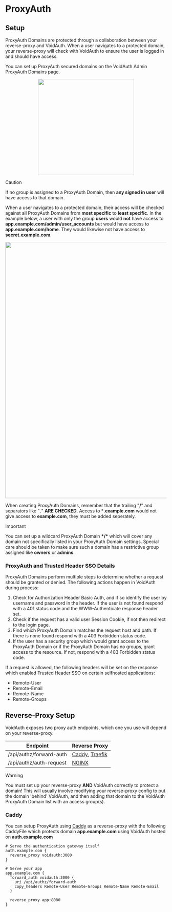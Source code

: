 # ProxyAuth

## Setup
ProxyAuth Domains are protected through a collaboration between your reverse-proxy and VoidAuth. When a user navigates to a protected domain, your reverse-proxy will check with VoidAuth to ensure the user is logged in and should have access. 

You can set up ProxyAuth secured domains on the VoidAuth Admin ProxyAuth Domains page.

<p align=center>
<img align=center src="https://github.com/user-attachments/assets/b774693a-6ef2-4d15-b193-dbc1a8388f3a" width="300" />
</p>

> [!CAUTION]
> If no group is assigned to a ProxyAuth Domain, then **any signed in user** will have access to that domain.

When a user navigates to a protected domain, their access will be checked against all ProxyAuth Domains from **most specific** to **least specific**. In the example below, a user with only the group **users** would **not** have access to **app.example.com/admin/user_accounts** but would have access to **app.example.com/home**. They would likewise not have access to **secret.example.com**.

<p align=center>
<img align=center src="https://github.com/user-attachments/assets/3f0b0afc-5bcf-436c-8def-f45e68adb019" width="800" />
</p>

When creating ProxyAuth Domains, remember that the trailing "**/**" and separators like "**.**" **ARE CHECKED**. Access to ***.example.com** would not give access to **example.com**, they must be added seperately.

> [!IMPORTANT]
> You can set up a wildcard ProxyAuth Domain **\*/\*** which will cover any domain not specifically listed in your ProxyAuth Domain settings. Special care should be taken to make sure such a domain has a restrictive group assigned like **owners** or **admins**.

### ProxyAuth and Trusted Header SSO Details

ProxyAuth Domains perform multiple steps to determine whether a request should be granted or denied. The following actions happen in VoidAuth during process:

1. Check for Authorization Header Basic Auth, and if so identify the user by username and password in the header. If the user is not found respond with a 401 status code and the WWW-Authenticate response header set.
2. Check if the request has a valid user Session Cookie, if not then redirect to the login page.
3. Find which ProxyAuth Domain matches the request host and path. If there is none found respond with a 403 Forbidden status code.
3. If the user has a security group which would grant access to the ProxyAuth Domain or if the ProxyAuth Domain has no groups, grant access to the resource. If not, respond with a 403 Forbidden status code.

If a request is allowed, the following headers will be set on the response which enabled Trusted Header SSO on certain selfhosted applications:
* Remote-User
* Remote-Email
* Remote-Name
* Remote-Groups

## Reverse-Proxy Setup

VoidAuth exposes two proxy auth endpoints, which one you use will depend on your reverse-proxy.

| Endpoint                | Reverse Proxy |
| ------------------------| ------------- |
| /api/authz/forward-auth | [Caddy](https://caddyserver.com/docs/caddyfile/directives/forward_auth), [Traefik](https://doc.traefik.io/traefik/middlewares/http/forwardauth/)  |
| /api/authz/auth-request | [NGINX](https://nginx.org/en/docs/http/ngx_http_auth_request_module.html) |

> [!WARNING]
> You must set up your reverse-proxy **AND** VoidAuth correctly to protect a domain! This will usually involve modifying your reverse-proxy config to put the domain 'behind' VoidAuth, and then adding that domain to the VoidAuth ProxyAuth Domain list with an access group(s).

### Caddy
You can setup ProxyAuth using [Caddy](https://caddyserver.com) as a reverse-proxy with the following CaddyFile which protects domain **app.example.com** using VoidAuth hosted on **auth.example.com**
``` Caddyfile
# Serve the authentication gateway itself
auth.example.com {
  reverse_proxy voidauth:3000
}

# Serve your app
app.example.com {
  forward_auth voidauth:3000 {
    uri /api/authz/forward-auth
    copy_headers Remote-User Remote-Groups Remote-Name Remote-Email
  }

  reverse_proxy app:8080
}
```